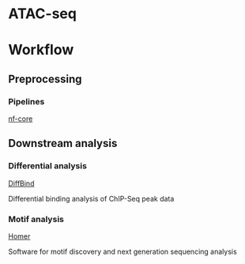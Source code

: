 # ATAC-seq
# Workflow
## Preprocessing
### Pipelines
[nf-core](https://nf-co.re/atacseq/2.1.2)

## Downstream analysis
### Differential analysis
[DiffBind](https://bioconductor.org/packages/release/bioc/vignettes/DiffBind/inst/doc/DiffBind.pdf)

Differential binding analysis of ChIP-Seq peak data

### Motif analysis
[Homer](http://homer.ucsd.edu/homer/)

Software for motif discovery and next generation sequencing analysis
